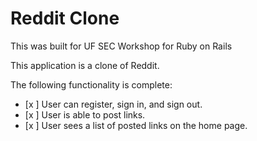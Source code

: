 # Reddit Clone

This was built for UF SEC Workshop for Ruby on Rails

This application is a clone of Reddit.

The following functionality is complete:

- [x ] User can register, sign in, and sign out.
- [x ] User is able to post links.
- [x ] User sees a list of posted links on the home page.